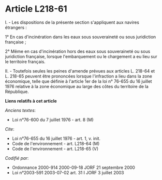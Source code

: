 # Article L218-61

I. - Les dispositions de la présente section s'appliquent aux navires étrangers :

1° En cas d'incinération dans les eaux sous souveraineté ou sous juridiction française ;

2° Même en cas d'incinération hors des eaux sous souveraineté ou sous juridiction française, lorsque l'embarquement ou le
chargement a eu lieu sur le territoire français.

II. - Toutefois seules les peines d'amende prévues aux articles L. 218-64 et L. 218-65 peuvent être prononcées lorsque
l'infraction a lieu dans la zone économique, telle que définie à l'article 1er de la loi n° 76-655 du 16 juillet 1976
relative à la zone économique au large des côtes du territoire de la République.

**Liens relatifs à cet article**

_Anciens textes_:

  - Loi n°76-600 du 7 juillet 1976 - art. 8 (M)

_Cite_:

  - Loi n°76-655 du 16 juillet 1976 - art. 1, v. init.
  - Code de l'environnement - art. L218-64 (M)
  - Code de l'environnement - art. L218-65 (V)

_Codifié par_:

  - Ordonnance 2000-914 2000-09-18 JORF 21 septembre 2000
  - Loi n°2003-591 2003-07-02 art. 31 I JORF 3 juillet 2003
